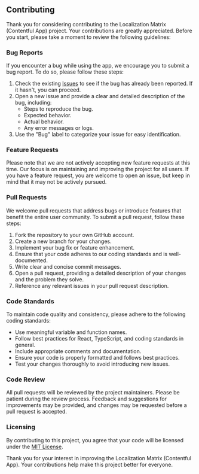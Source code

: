 ## Contributing

Thank you for considering contributing to the Localization Matrix (Contentful App) project. Your contributions are greatly appreciated. Before you start, please take a moment to review the following guidelines:

### Bug Reports

If you encounter a bug while using the app, we encourage you to submit a bug report. To do so, please follow these steps:

1. Check the existing [Issues](https://github.com/flohealth/contentful-localization-matrix/issues) to see if the bug has already been reported. If it hasn't, you can proceed.
2. Open a new issue and provide a clear and detailed description of the bug, including:
   - Steps to reproduce the bug.
   - Expected behavior.
   - Actual behavior.
   - Any error messages or logs.
3. Use the "Bug" label to categorize your issue for easy identification.

### Feature Requests

Please note that we are not actively accepting new feature requests at this time. Our focus is on maintaining and improving the project for all users. If you have a feature request, you are welcome to open an issue, but keep in mind that it may not be actively pursued.

### Pull Requests

We welcome pull requests that address bugs or introduce features that benefit the entire user community. To submit a pull request, follow these steps:

1. Fork the repository to your own GitHub account.
2. Create a new branch for your changes.
3. Implement your bug fix or feature enhancement.
4. Ensure that your code adheres to our coding standards and is well-documented.
5. Write clear and concise commit messages.
6. Open a pull request, providing a detailed description of your changes and the problem they solve.
7. Reference any relevant issues in your pull request description.

### Code Standards

To maintain code quality and consistency, please adhere to the following coding standards:

- Use meaningful variable and function names.
- Follow best practices for React, TypeScript, and coding standards in general.
- Include appropriate comments and documentation.
- Ensure your code is properly formatted and follows best practices.
- Test your changes thoroughly to avoid introducing new issues.

### Code Review

All pull requests will be reviewed by the project maintainers. Please be patient during the review process. Feedback and suggestions for improvements may be provided, and changes may be requested before a pull request is accepted.

### Licensing

By contributing to this project, you agree that your code will be licensed under the [MIT License](./license.txt).

Thank you for your interest in improving the Localization Matrix (Contentful App). Your contributions help make this project better for everyone.
